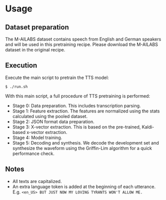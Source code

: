 # Usage

## Dataset preparation

The M-AILABS dataset contains speech from English and German speakers and will be used in this pretraining recipe. Please download the M-AILABS dataset in the original recipe.

## Execution

Execute the main script to pretrain the TTS model:

```
$ ./run.sh
```

With this main script, a full procedure of TTS pretraining is performed:

- Stage 0: Data preparation. This includes transcription parsing.
- Stage 1: Feature extraction. The features are normalized using the stats calculated using the pooled dataset.
- Stage 2: JSON format data preparation.
- Stage 3: X-vector extraction. This is based on the pre-trained, Kaldi-based x-vector extraction.
- Stage 4: Model training.
- Stage 5: Decoding and synthesis. We decode the development set and synthesize the waveform using the Griffin-Lim algorithm for a quick performance check.

## Notes

- All texts are capitalized.
- An extra language token is added at the beginning of each utterance. E.g. `<en_US> BUT JUST NOW MY LOVING TYRANTS WON'T ALLOW ME.`
